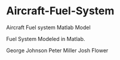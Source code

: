 # Aircraft-Fuel-System
Aircraft Fuel system Matlab Model

Fuel System Modeled in Matlab.

George Johnson
Peter Miller
Josh Flower
